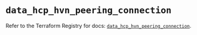 # `data_hcp_hvn_peering_connection`

Refer to the Terraform Registry for docs: [`data_hcp_hvn_peering_connection`](https://registry.terraform.io/providers/hashicorp/hcp/0.81.0/docs/data-sources/hvn_peering_connection).
